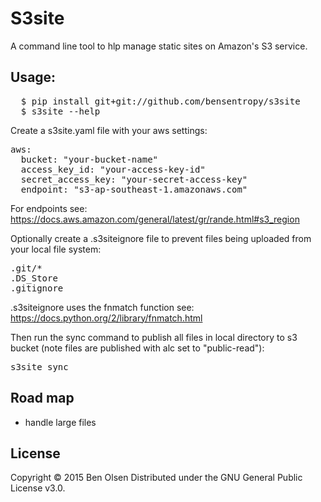 # S3site

A command line tool to hlp manage static sites on Amazon's S3 service.


## Usage:

<pre>
  $ pip install git+git://github.com/bensentropy/s3site
  $ s3site --help
</pre>

Create a s3site.yaml file with your aws settings:

<pre>
aws:
  bucket: "your-bucket-name"
  access_key_id: "your-access-key-id"
  secret_access_key: "your-secret-access-key"
  endpoint: "s3-ap-southeast-1.amazonaws.com"
</pre>  
  
For endpoints see:
https://docs.aws.amazon.com/general/latest/gr/rande.html#s3_region

Optionally create a .s3siteignore file to prevent files being uploaded from your local file system:

<pre>
.git/*
.DS_Store
.gitignore
</pre> 

.s3siteignore uses the fnmatch function see:
https://docs.python.org/2/library/fnmatch.html

Then run the sync command to publish all files in local directory to s3 bucket
(note files are published with alc set to "public-read"):

<pre>
s3site sync
</pre>

## Road map

* handle large files

## License

Copyright © 2015 Ben Olsen Distributed under the GNU General Public License v3.0.